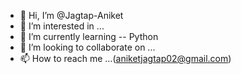 - 👋 Hi, I’m @Jagtap-Aniket
- 👀 I’m interested in ...
- 🌱 I’m currently learning -- Python
- 💞️ I’m looking to collaborate on ...
- 📫 How to reach me ...(aniketjagtap02@gmail.com)

<!---
Jagtap-Aniket/Jagtap-Aniket is a ✨ special ✨ repository because its `README.md` (this file) appears on your GitHub profile.
You can click the Preview link to take a look at your changes.
--->
